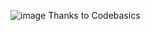![image](https://github.com/prashanth-258/Power-bi-visualisations/assets/77273061/cb96bf42-724b-4736-a4fe-8d8ac6f9873a)
Thanks to Codebasics
